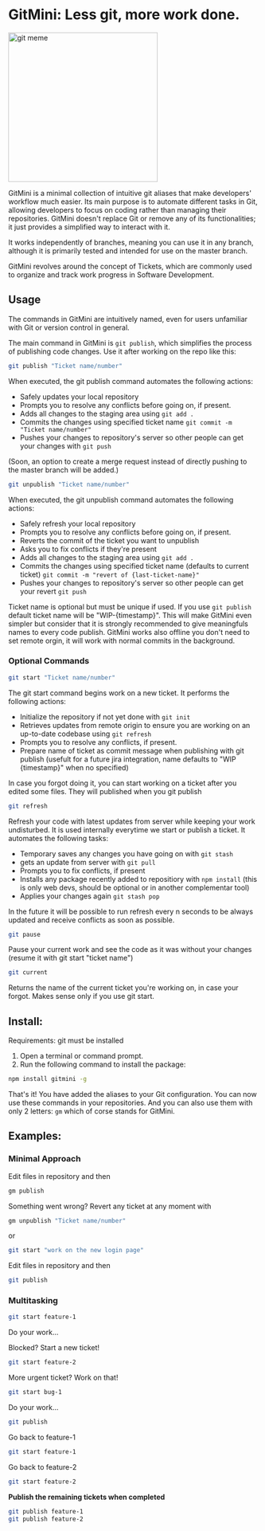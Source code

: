 # GitMini: Less git, more work done.


<img src="https://i.imgur.com/g9YTtMF.png" alt="git meme" width="300px" height="auto">

GitMini is a minimal collection of intuitive git aliases that make developers' workflow much easier.
Its main purpose is to automate different tasks in Git, allowing developers to focus on coding rather than managing their repositories. GitMini doesn't replace Git or remove any of its functionalities; it just provides a simplified way to interact with it. 

It works independently of branches, meaning you can use it in any branch, although it is primarily tested and intended for use on the master branch.

GitMini revolves around the concept of Tickets, which are commonly used to organize and track work progress in Software Development.



## Usage

The commands in GitMini are intuitively named, even for users unfamiliar with Git or version control in general.

The main command in GitMini is `git publish`, which simplifies the process of publishing code changes. Use it after working on the repo like this:

```bash
git publish "Ticket name/number"
```

When executed, the git publish command automates the following actions:
  - Safely updates your local repository
  - Prompts you to resolve any conflicts before going on, if present.
  - Adds all changes to the staging area using `git add .`
  - Commits the changes using specified ticket name `git commit -m "Ticket name/number"`
  - Pushes your changes to repository's server so other people can get your changes with `git push`

(Soon, an option to create a merge request instead of directly pushing to the master branch will be added.)



```bash
git unpublish "Ticket name/number"
```
When executed, the git unpublish command automates the following actions:
- Safely refresh your local repository
- Prompts you to resolve any conflicts before going on, if present.
- Reverts the commit of the ticket you want to unpublish
- Asks you to fix conflicts if they're present
- Adds all changes to the staging area using `git add .`
- Commits the changes using specified ticket name (defaults to current ticket) `git commit -m "revert of {last-ticket-name}"`
- Pushes your changes to repository's server so other people can get your revert `git push`

Ticket name is optional but must be unique if used. If you use `git publish` default ticket name will be "WIP-{timestamp}".
This will make GitMini even simpler but consider that it is strongly recommended to give meaningfuls names to every code publish.
GitMini works also offline you don't need to set remote orgin, it will work with normal commits in the background.
  
### Optional Commands

```bash
git start "Ticket name/number"
```



The git start command begins work on a new ticket. It performs the following actions:
  - Initialize the repository if not yet done with `git init`
  - Retrieves updates from remote origin to ensure you are working on an up-to-date codebase using `git refresh`
  - Prompts you to resolve any conflicts, if present.
  - Prepare name of ticket as commit message when publishing with git publish (usefult for a future jira integration, name defaults to "WIP {timestamp}" when no specified)

In case you forgot doing it, you can start working on a ticket after you edited some files. They will published when you git publish

```bash
git refresh
```

Refresh your code with latest updates from server while keeping your work undisturbed.
It is used internally everytime we start or publish a ticket. It automates the following tasks:
  - Temporary saves any changes you have going on with `git stash`
  - gets an update from server with `git pull`
  - Prompts you to fix conflicts, if present
  - Installs any package recently added to repositiory with `npm install` (this is only web devs, should be optional or in another complementar tool)
  - Applies your changes again `git stash pop`

In the future it will be possible to run refresh every n seconds to be always updated and receive conflicts as soon as possible.

```bash
git pause
```
Pause your current work and see the code as it was without your changes (resume it with git start "ticket name")

```bash
git current
```
Returns the name of the current ticket you're working on, in case your forgot. Makes sense only if you use git start.


## Install: 

Requirements: git must be installed

1. Open a terminal or command prompt.
2. Run the following command to install the package:
```bash
npm install gitmini -g
```
That's it! You have added the aliases to your Git configuration. You can now use these commands in your repositories.
And you can also use them with only 2 letters: `gm` which of corse stands for GitMini.

## Examples: 


### Minimal Approach
Edit files in repository and then
```bash
gm publish
```

Something went wrong? Revert any ticket at any moment with

```bash
gm unpublish "Ticket name/number"
```

 or
```bash
git start "work on the new login page"
```

Edit files in repository and then 
```bash
git publish
```


### Multitasking
```bash
git start feature-1
```
Do your work...

Blocked? Start a new ticket!

```bash
git start feature-2
```

More urgent ticket? Work on that!

```bash
git start bug-1
```

Do your work...
```bash
git publish
```
Go back to feature-1
```bash
git start feature-1
```
Go back to feature-2
```bash
git start feature-2
```
**Publish the remaining tickets when completed**
```bash
git publish feature-1
git publish feature-2
```


